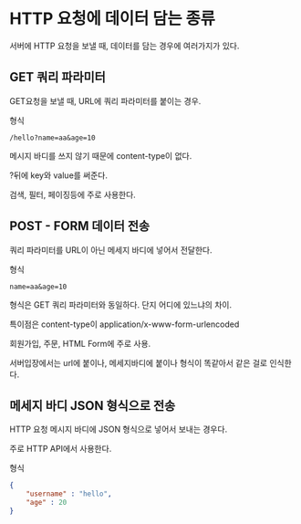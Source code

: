 # HTTP 요청에 데이터 담는 종류

서버에 HTTP 요청을 보낼 때, 데이터를 담는 경우에 여러가지가 있다. 

## GET 쿼리 파라미터
GET요청을 보낼 때, URL에 쿼리 파라미터를 붙이는 경우.

형식    

    /hello?name=aa&age=10

메시지 바디를 쓰지 않기 때문에 content-type이 없다.

?뒤에 key와 value를 써준다. 

검색, 필터, 페이징등에 주로 사용한다. 

## POST - FORM 데이터 전송
쿼리 파라미터를 URL이 아닌 메세지 바디에 넣어서 전달한다. 

형식

    name=aa&age=10

형식은 GET 쿼리 파라미터와 동일하다. 단지 어디에 있느냐의 차이.

특이점은 content-type이 application/x-www-form-urlencoded

회원가입, 주문, HTML Form에 주로 사용.

서버입장에서는 url에 붙이나, 메세지바디에 붙이나 형식이 똑같아서 같은 걸로 인식한다.

## 메세지 바디 JSON 형식으로 전송

HTTP 요청 메시지 바디에 JSON 형식으로 넣어서 보내는 경우다.

주로 HTTP API에서 사용한다. 

형식 
~~~json
{
    "username" : "hello",
    "age" : 20
}
~~~